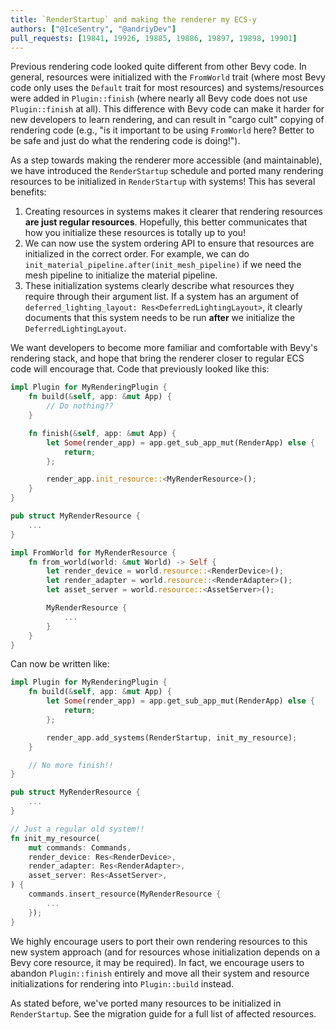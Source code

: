 ```yaml
---
title: `RenderStartup` and making the renderer my ECS-y
authors: ["@IceSentry", "@andriyDev"]
pull_requests: [19841, 19926, 19885, 19886, 19897, 19898, 19901]
---
```


Previous rendering code looked quite different from other Bevy code. In general, resources were
initialized with the `FromWorld` trait (where most Bevy code only uses the `Default` trait for most
resources) and systems/resources were added in `Plugin::finish` (where nearly all Bevy code does not
use `Plugin::finish` at all). This difference with Bevy code can make it harder for new developers
to learn rendering, and can result in "cargo cult" copying of rendering code (e.g., "is it important
to be using `FromWorld` here? Better to be safe and just do what the rendering code is doing!").

As a step towards making the renderer more accessible (and maintainable), we have introduced the
`RenderStartup` schedule and ported many rendering resources to be initialized in `RenderStartup`
with systems! This has several benefits:

1. Creating resources in systems makes it clearer that rendering resources **are just regular
    resources**. Hopefully, this better communicates that how you initialize these resources is
    totally up to you!
2. We can now use the system ordering API to ensure that resources are initialized in the correct
    order. For example, we can do `init_material_pipeline.after(init_mesh_pipeline)` if we need the
    mesh pipeline to initialize the material pipeline.
3. These initialization systems clearly describe what resources they require through their argument
    list. If a system has an argument of `deferred_lighting_layout: Res<DeferredLightingLayout>`, it
    clearly documents that this system needs to be run **after** we initialize the
    `DeferredLightingLayout`.

We want developers to become more familiar and comfortable with Bevy's rendering stack, and hope
that bring the renderer closer to regular ECS code will encourage that. Code that previously looked
like this:

```rust
impl Plugin for MyRenderingPlugin {
    fn build(&self, app: &mut App) {
        // Do nothing??
    }

    fn finish(&self, app: &mut App) {
        let Some(render_app) = app.get_sub_app_mut(RenderApp) else {
            return;
        };

        render_app.init_resource::<MyRenderResource>();
    }
}

pub struct MyRenderResource {
    ...
}

impl FromWorld for MyRenderResource {
    fn from_world(world: &mut World) -> Self {
        let render_device = world.resource::<RenderDevice>();
        let render_adapter = world.resource::<RenderAdapter>();
        let asset_server = world.resource::<AssetServer>();

        MyRenderResource {
            ...
        }
    }
}
```

Can now be written like:

```rust
impl Plugin for MyRenderingPlugin {
    fn build(&self, app: &mut App) {
        let Some(render_app) = app.get_sub_app_mut(RenderApp) else {
            return;
        };

        render_app.add_systems(RenderStartup, init_my_resource);
    }

    // No more finish!!
}

pub struct MyRenderResource {
    ...
}

// Just a regular old system!!
fn init_my_resource(
    mut commands: Commands,
    render_device: Res<RenderDevice>,
    render_adapter: Res<RenderAdapter>,
    asset_server: Res<AssetServer>,
) {
    commands.insert_resource(MyRenderResource {
        ...
    });
}
```

We highly encourage users to port their own rendering resources to this new system approach (and for
resources whose initialization depends on a Bevy core resource, it may be required). In fact, we
encourage users to abandon `Plugin::finish` entirely and move all their system and resource
initializations for rendering into `Plugin::build` instead.

As stated before, we've ported many resources to be initialized in `RenderStartup`. See the
migration guide for a full list of affected resources.
